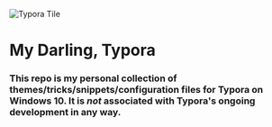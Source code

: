 ![Typora Tile](https://i.snap.as/3vbelEU.png)

# My Darling, Typora

### This repo is my personal collection of themes/tricks/snippets/configuration files for Typora on Windows 10. It is *not* associated with Typora's ongoing development in any way.

